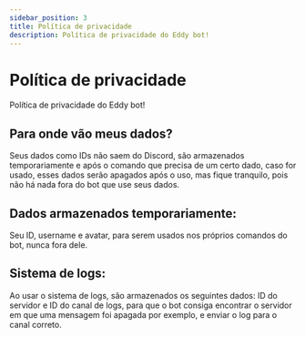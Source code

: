 ```yaml
---
sidebar_position: 3
title: Política de privacidade
description: Política de privacidade do Eddy bot!
---
```

# Política de privacidade
Política de privacidade do Eddy bot!
## Para onde vão meus dados?
Seus dados como IDs não saem do Discord, são armazenados temporariamente e após o comando que precisa de um certo dado, caso for usado, esses dados serão apagados após o uso, mas fique tranquilo, pois não há nada fora do bot que use seus dados.
## Dados armazenados temporariamente:
Seu ID, username e avatar, para serem usados nos próprios comandos do bot, nunca fora dele.
## Sistema de logs:
Ao usar o sistema de logs, são armazenados os seguintes dados: ID do servidor e ID do canal de logs, para que o bot consiga encontrar o servidor em que uma mensagem foi apagada por exemplo, e enviar o log para o canal correto.